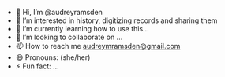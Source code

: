 - 👋 Hi, I’m @audreyramsden
- 👀 I’m interested in history, digitizing records and sharing them
- 🌱 I’m currently learning how to use this...
- 💞️ I’m looking to collaborate on ...
- 📫 How to reach me audreymramsden@gmail.com
- 😄 Pronouns: (she/her)
- ⚡ Fun fact: ...

<!---
audreyramsden/audreyramsden is a ✨ special ✨ repository because its `README.md` (this file) appears on your GitHub profile.
You can click the Preview link to take a look at your changes.
--->
